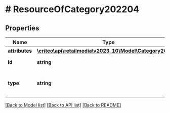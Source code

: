 # # ResourceOfCategory202204

## Properties

Name | Type | Description | Notes
------------ | ------------- | ------------- | -------------
**attributes** | [**\criteo\api\retailmedia\v2023_10\Model\Category202204**](Category202204.md) |  | [optional]
**id** | **string** | Id of the entity | [optional]
**type** | **string** | Canonical type name of the entity | [optional]

[[Back to Model list]](../../README.md#models) [[Back to API list]](../../README.md#endpoints) [[Back to README]](../../README.md)
